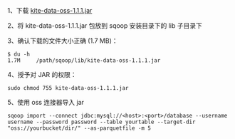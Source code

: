 1、下载  [kite-data-oss-1.1.1.jar](https://smartdata-binary.oss-cn-shanghai.aliyuncs.com/kite/kite-data-oss-1.1.1.jar)

2、将 kite-data-oss-1.1.1.jar 包放到 sqoop 安装目录下的 lib 子目录下

3、确认下载的文件大小正确 (1.7 MB)：
```
$ du -h 
1.7M     /path/sqoop/lib/kite-data-oss-1.1.1.jar
```
4、授予对 JAR 的权限：
```
sudo chmod 755 kite-data-oss-1.1.1.jar
```
5、使用 oss 连接器导入 jar
```
sqoop import --connect jdbc:mysql://<host>:<port>/database --username username --password password --table yourtable --target-dir "oss://yourbucket/dir/" --as-parquetfile -m 5
```